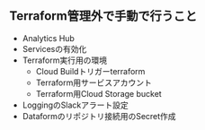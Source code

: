 
## Terraform管理外で手動で行うこと
- Analytics Hub
- Servicesの有効化
- Terraform実行用の環境
    - Cloud Buildトリガーterraform
    - Terraform用サービスアカウント
    - Terraform用Cloud Storage bucket
- LoggingのSlackアラート設定
- Dataformのリポジトリ接続用のSecret作成
